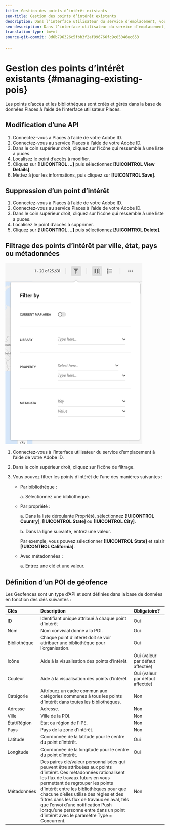 ```yaml
---
title: Gestion des points d’intérêt existants
seo-title: Gestion des points d’intérêt existants
description: Dans l’interface utilisateur du service d’emplacement, vous pouvez modifier, supprimer ou filtrer les points d’intérêt existants.
seo-description: Dans l’interface utilisateur du service d’emplacement, vous pouvez modifier, supprimer ou filtrer les points d’intérêt existants.
translation-type: tm+mt
source-git-commit: 8d6b796326c5fbb3f2af996766fc9c05046ec653

---
```



# Gestion des points d’intérêt existants {#managing-existing-pois}

Les points d’accès et les bibliothèques sont créés et gérés dans la base de données Places à l’aide de l’interface utilisateur Places.

## Modification d’une API

1. Connectez-vous à Places à l’aide de votre Adobe ID.
1. Connectez-vous au service Places à l’aide de votre Adobe ID.
1. Dans le coin supérieur droit, cliquez sur l’icône qui ressemble à une liste à puces.
1. Localisez le point d’accès à modifier.
1. Cliquez sur **[!UICONTROL ...]** puis sélectionnez **[!UICONTROL View Details]**.
1. Mettez à jour les informations, puis cliquez sur **[!UICONTROL Save]**.

## Suppression d’un point d’intérêt

1. Connectez-vous à Places à l’aide de votre Adobe ID.
1. Connectez-vous au service Places à l’aide de votre Adobe ID.
1. Dans le coin supérieur droit, cliquez sur l’icône qui ressemble à une liste à puces.
1. Localisez le point d’accès à supprimer.
1. Cliquez sur **[!UICONTROL ...]** puis sélectionnez **[!UICONTROL Delete]**.

## Filtrage des points d’intérêt par ville, état, pays ou métadonnées

![filtrage d’une API](/help/assets/filter_poi.png)

1. Connectez-vous à l’interface utilisateur du service d’emplacement à l’aide de votre Adobe ID.
1. Dans le coin supérieur droit, cliquez sur l’icône de filtrage.
1. Vous pouvez filtrer les points d’intérêt de l’une des manières suivantes :

   * Par bibliothèque :

      a. Sélectionnez une bibliothèque.

   * Par propriété :

      a. Dans la liste déroulante Propriété, sélectionnez **[!UICONTROL Country]**, **[!UICONTROL State]** ou **[!UICONTROL City]**.

      b. Dans la ligne suivante, entrez une valeur.

      Par exemple, vous pouvez sélectionner **[!UICONTROL State]** et saisir **[!UICONTROL California]**.

   * Avec métadonnées :

      a. Entrez une clé et une valeur.

## Définition d’un POI de géofence

Les Geofences sont un type d’API et sont définies dans la base de données en fonction des clés suivantes :

| Clés | Description | Obligatoire? |
| :--- | :--- | :--- |
| ID | Identifiant unique attribué à chaque point d’intérêt | Oui |
| Nom | Nom convivial donné à la POI. | Oui |
| Bibliothèque | Chaque point d’intérêt doit se voir attribuer une bibliothèque pour l’organisation. | Oui |
| Icône | Aide à la visualisation des points d’intérêt. | Oui (valeur par défaut affectée) |
| Couleur | Aide à la visualisation des points d’intérêt. | Oui (valeur par défaut affectée) |
| Catégorie | Attribuez un cadre commun aux catégories communes à tous les points d’intérêt dans toutes les bibliothèques. | Non |
| Adresse | Adresse. | Non |
| Ville | Ville de la POI. | Non |
| État/Région | État ou région de l'IPE. | Non |
| Pays | Pays de la zone d'intérêt. | Non |
| Latitude | Coordonnée de la latitude pour le centre du point d’intérêt. | Oui |
| Longitude | Coordonnée de la longitude pour le centre du point d’intérêt. | Oui |
| Métadonnées | Des paires clé/valeur personnalisées qui peuvent être attribuées aux points d’intérêt. Ces métadonnées rationalisent les flux de travaux futurs en vous permettant de regrouper les points d’intérêt entre les bibliothèques pour que chacune d’elles utilise des règles et des filtres dans les flux de travaux en aval, tels que l’envoi d’une notification Push lorsqu’une personne entre dans un point d’intérêt avec le paramètre Type = Concurrent. | Non |
